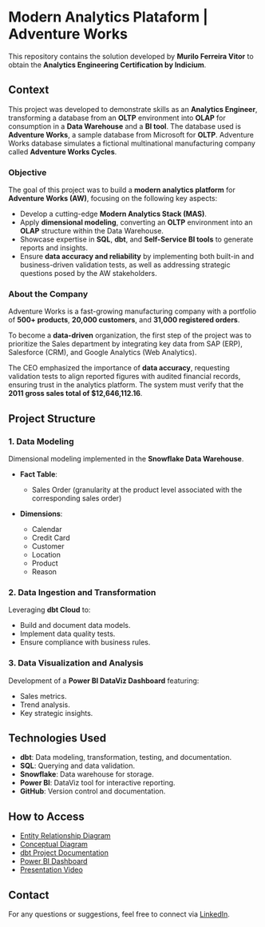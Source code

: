 # Modern Analytics Plataform | Adventure Works
This repository contains the solution developed by **Murilo Ferreira Vitor** to obtain the **Analytics Engineering Certification by Indicium**.

## Context
This project was developed to demonstrate skills as an **Analytics Engineer**, transforming a database from an **OLTP** environment into **OLAP** for consumption in a **Data Warehouse** and a **BI tool**. The database used is **Adventure Works**, a sample database from Microsoft for **OLTP**. Adventure Works database simulates a fictional multinational manufacturing company called **Adventure Works Cycles**.

### Objective
The goal of this project was to build a **modern analytics platform** for **Adventure Works (AW)**, focusing on the following key aspects:

- Develop a cutting-edge **Modern Analytics Stack (MAS)**.
- Apply **dimensional modeling**, converting an **OLTP** environment into an **OLAP** structure within the Data Warehouse.
- Showcase expertise in **SQL**, **dbt**, and **Self-Service BI tools** to generate reports and insights.
- Ensure **data accuracy and reliability** by implementing both built-in and business-driven validation tests, as well as addressing strategic questions posed by the AW stakeholders.

### About the Company
Adventure Works is a fast-growing manufacturing company with a portfolio of **500+ products**, **20,000 customers**, and **31,000 registered orders**.

To become a **data-driven** organization, the first step of the project was to prioritize the Sales department by integrating key data from SAP (ERP), Salesforce (CRM), and Google Analytics (Web Analytics).

The CEO emphasized the importance of **data accuracy**, requesting validation tests to align reported figures with audited financial records, ensuring trust in the analytics platform. The system must verify that the **2011 gross sales total of $12,646,112.16**.

## **Project Structure**  

### **1. Data Modeling**  
Dimensional modeling implemented in the **Snowflake Data Warehouse**.  

- **Fact Table**:  
  - Sales Order (granularity at the product level associated with the corresponding sales order)  

- **Dimensions**:  
  - Calendar  
  - Credit Card  
  - Customer  
  - Location  
  - Product  
  - Reason  

### **2. Data Ingestion and Transformation**  
Leveraging **dbt Cloud** to:  
  - Build and document data models.  
  - Implement data quality tests.  
  - Ensure compliance with business rules.  

### **3. Data Visualization and Analysis**  
Development of a **Power BI DataViz Dashboard** featuring:  
  - Sales metrics.  
  - Trend analysis.  
  - Key strategic insights.  

## **Technologies Used**  
- **dbt**: Data modeling, transformation, testing, and documentation.  
- **SQL**: Querying and data validation.  
- **Snowflake**: Data warehouse for storage.  
- **Power BI**: DataViz tool for interactive reporting.  
- **GitHub**: Version control and documentation.  

## **How to Access**  
- [Entity Relationship Diagram](https://github.com/muriloferreiravitor/adventure_works/blob/main/AdventureWorksERD.jpeg)
- [Conceptual Diagram](https://github.com/muriloferreiravitor/adventure_works/blob/main/Conceptual%20Diagram.pdf)
- [dbt Project Documentation](https://muriloferreiravitor.github.io/adventure_works/)  
- [Power BI Dashboard](https://github.com/muriloferreiravitor/adventure_works/blob/main/dashboard__aec__adventure_works.pbix)
- [Presentation Video](https://www.youtube.com/watch?v=a_48Dht-u4M)  

## **Contact**  
For any questions or suggestions, feel free to connect via [LinkedIn](https://linkedin.com/in/muriloferreiravitor).
